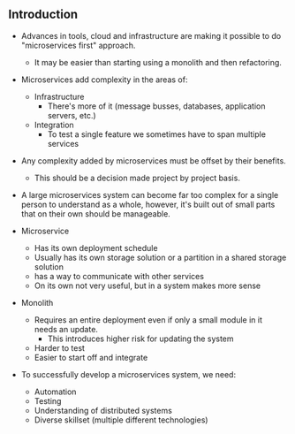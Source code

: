 Introduction
------------
* Advances in tools, cloud and infrastructure are making it possible to do "microservices first" approach.
  - It may be easier than starting using a monolith and then refactoring.

* Microservices add complexity in the areas of:
  - Infrastructure
    * There's more of it (message busses, databases, application servers, etc.)
  - Integration
    * To test a single feature we sometimes have to span multiple services

* Any complexity added by microservices must be offset by their benefits.
  - This should be a decision made project by project basis.

* A large microservices system can become far too complex for a single person to understand as a whole,
  however, it's built out of small parts that on their own should be manageable.

* Microservice
  - Has its own deployment schedule
  - Usually has its own storage solution or a partition in a shared storage solution
  - has a way to communicate with other services
  - On its own not very useful, but in a system makes more sense

* Monolith
  - Requires an entire deployment even if only a small module in it needs an update.
    * This introduces higher risk for updating the system
  - Harder to test 
  - Easier to start off and integrate

* To successfully develop a microservices system, we need:
  - Automation 
  - Testing
  - Understanding of distributed systems
  - Diverse skillset (multiple different technologies)